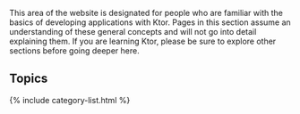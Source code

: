 [//]: # (title: Advanced)
[//]: # (category: advanced)
[//]: # (permalink: /advanced/index.html)
[//]: # (caption: Under the Hood)
[//]: # (ktor_version_review: 1.0.0)

This area of the website is designated for people who are familiar with the basics of developing applications with Ktor.
Pages in this section assume an understanding of these general concepts and will not go into 
detail explaining them. If you are learning Ktor, please be sure to explore other sections before going deeper here.  

## Topics

{% include category-list.html %}